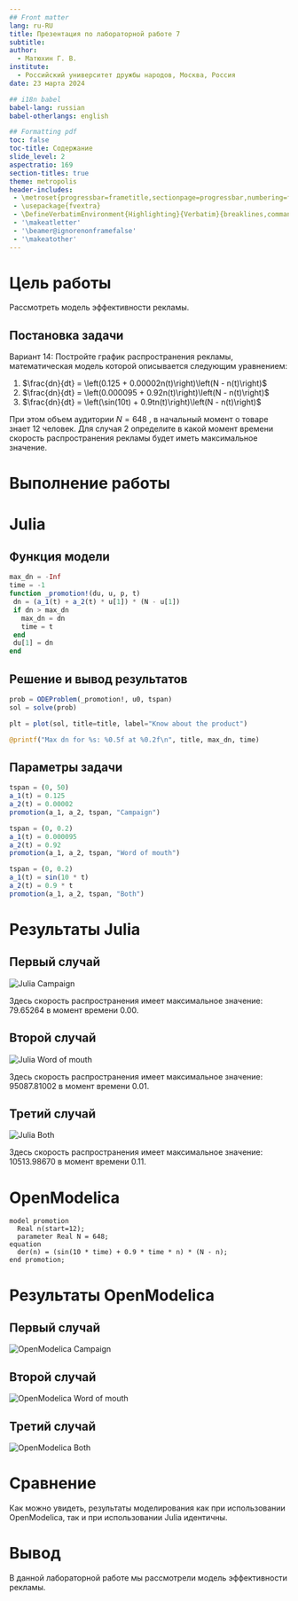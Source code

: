 ```yaml
---
## Front matter
lang: ru-RU
title: Презентация по лабораторной работе 7
subtitle: 
author:
  - Матюхин Г. В.
institute:
  - Российский университет дружбы народов, Москва, Россия
date: 23 марта 2024

## i18n babel
babel-lang: russian
babel-otherlangs: english

## Formatting pdf
toc: false
toc-title: Содержание
slide_level: 2
aspectratio: 169
section-titles: true
theme: metropolis
header-includes:
 - \metroset{progressbar=frametitle,sectionpage=progressbar,numbering=fraction}
 - \usepackage{fvextra}
 - \DefineVerbatimEnvironment{Highlighting}{Verbatim}{breaklines,commandchars=\\\{\}}
 - '\makeatletter'
 - '\beamer@ignorenonframefalse'
 - '\makeatother'
---
```


# Цель работы

Рассмотреть модель эффективности рекламы.

## Постановка задачи

Вариант 14:
Постройте график распространения рекламы, математическая модель которой описывается следующим уравнением:

1. $\frac{dn}{dt} = \left(0.125 + 0.00002n(t)\right)\left(N - n(t)\right)$
1. $\frac{dn}{dt} = \left(0.000095 + 0.92n(t)\right)\left(N - n(t)\right)$
1. $\frac{dn}{dt} = \left(\sin(10t) + 0.9tn(t)\right)\left(N - n(t)\right)$

При этом объем аудитории $N = 648$ , в начальный момент о товаре знает 12 человек. Для случая 2 определите в какой момент времени скорость распространения рекламы будет иметь максимальное значение.

# Выполнение работы

# Julia

## Функция модели

```julia
max_dn = -Inf
time = -1
function _promotion!(du, u, p, t)
 dn = (a_1(t) + a_2(t) * u[1]) * (N - u[1])
 if dn > max_dn
   max_dn = dn
   time = t
 end
 du[1] = dn
end
```

## Решение и вывод результатов

```julia
prob = ODEProblem(_promotion!, u0, tspan)
sol = solve(prob)

plt = plot(sol, title=title, label="Know about the product")

@printf("Max dn for %s: %0.5f at %0.2f\n", title, max_dn, time)
```

## Параметры задачи

```julia
tspan = (0, 50)
a_1(t) = 0.125
a_2(t) = 0.00002
promotion(a_1, a_2, tspan, "Campaign")

tspan = (0, 0.2)
a_1(t) = 0.000095
a_2(t) = 0.92
promotion(a_1, a_2, tspan, "Word of mouth")

tspan = (0, 0.2)
a_1(t) = sin(10 * t)
a_2(t) = 0.9 * t
promotion(a_1, a_2, tspan, "Both")
```

# Результаты Julia

## Первый случай

![Julia Campaign](../images/campaign.jl.png)

Здесь скорость распространения имеет максимальное значение: 79.65264 в момент времени 0.00.

## Второй случай

![Julia Word of mouth](../images/word_of_mouth.jl.png)

Здесь скорость распространения имеет максимальное значение: 95087.81002 в момент времени 0.01.

## Третий случай

![Julia Both](../images/both.jl.png)

Здесь скорость распространения имеет максимальное значение: 10513.98670 в момент времени 0.11.

# OpenModelica

```
model promotion
  Real n(start=12);
  parameter Real N = 648;
equation
  der(n) = (sin(10 * time) + 0.9 * time * n) * (N - n);
end promotion;
```

# Результаты OpenModelica

## Первый случай

![OpenModelica Campaign](../images/campaign.mo.png)

## Второй случай

![OpenModelica Word of mouth](../images/word_of_mouth.mo.png)

## Третий случай

![OpenModelica Both](../images/both.mo.png)

# Сравнение

Как можно увидеть, результаты моделирования как при использовании OpenModelica, так и при использовании Julia идентичны.

# Вывод

В данной лабораторной работе мы рассмотрели модель эффективности рекламы.

